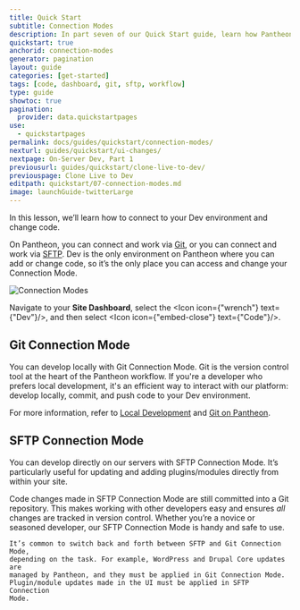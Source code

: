 ```yaml
---
title: Quick Start
subtitle: Connection Modes
description: In part seven of our Quick Start guide, learn how Pantheon users take advantage of Git and SFTP mode to develop their sites.
quickstart: true
anchorid: connection-modes
generator: pagination
layout: guide
categories: [get-started]
tags: [code, dashboard, git, sftp, workflow]
type: guide
showtoc: true
pagination:
  provider: data.quickstartpages
use:
  - quickstartpages
permalink: docs/guides/quickstart/connection-modes/
nexturl: guides/quickstart/ui-changes/
nextpage: On-Server Dev, Part 1
previousurl: guides/quickstart/clone-live-to-dev/
previouspage: Clone Live to Dev
editpath: quickstart/07-connection-modes.md
image: launchGuide-twitterLarge
---
```


In this lesson, we’ll learn how to connect to your Dev environment and change code.

On Pantheon, you can connect and work via [Git](/guides/git/git-config), or you can connect and work via [SFTP](/sftp). Dev is the only environment on Pantheon where you can add or change code, so it’s the only place you can access and change your Connection Mode.

![Connection Modes](../../../images/dashboard/connection-mode-sftp.png)

Navigate to your **Site Dashboard**, select the  <Icon icon={"wrench"} text={"Dev"}/>, and then select <Icon icon={"embed-close"} text={"Code"}/>.

## Git Connection Mode

You can develop locally with Git Connection Mode. Git is the version control tool at the heart of the Pantheon workflow. If you're a developer who prefers local development, it's an efficient way to interact with our platform: develop locally, commit, and push code to your Dev environment.

For more information, refer to [Local Development](/local-development) and [Git on Pantheon](/guides/git).

## SFTP Connection Mode

You can develop directly on our servers with SFTP Connection Mode. It’s particularly useful for updating and adding plugins/modules directly from within your site.

Code changes made in SFTP Connection Mode are still committed into a Git repository. This makes working with other developers easy and ensures _all_ changes are tracked in version control. Whether you’re a novice or seasoned developer, our SFTP Connection Mode is handy and safe to use.

<Alert title="Note"  type="info" >

    It’s common to switch back and forth between SFTP and Git Connection Mode,
    depending on the task. For example, WordPress and Drupal Core updates are
    managed by Pantheon, and they must be applied in Git Connection Mode.
    Plugin/module updates made in the UI must be applied in SFTP Connection
    Mode.

</Alert>